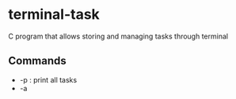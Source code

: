 # terminal-task

C program that allows storing and managing tasks through terminal

## Commands
 - -p : print all tasks
 - -a <title> <description> <importance> : add task
 - -d <title> : toggle task completed
 - -x <title> : delete task
 - -h : print help manual
